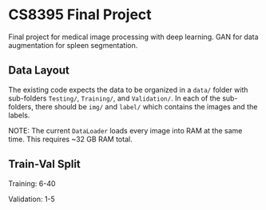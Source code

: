 # CS8395 Final Project
Final project for medical image processing with deep learning. GAN for data augmentation for spleen segmentation.

## Data Layout
The existing code expects the data to be organized in a `data/` folder with sub-folders
`Testing/`, `Training/`, and `Validation/`. In each of the sub-folders, there should be
`img/` and `label/` which contains the images and the labels.

NOTE: The current `DataLoader` loads every image into RAM at the same time. This requires ~32 GB RAM total.

## Train-Val Split
Training: 6-40

Validation: 1-5
